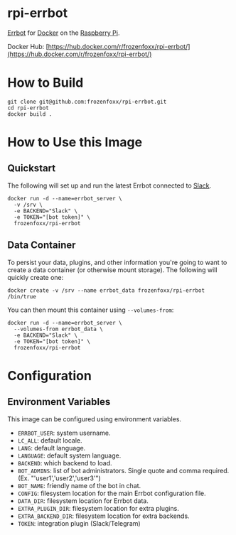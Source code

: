 # rpi-errbot
[Errbot](http://errbot.io/en/latest/) for [Docker](https://www.docker.com) on the [Raspberry Pi](https://www.raspberrypi.org).

Docker Hub: [https://hub.docker.com/r/frozenfoxx/rpi-errbot/](https://hub.docker.com/r/frozenfoxx/rpi-errbot/)

# How to Build
```
git clone git@github.com:frozenfoxx/rpi-errbot.git
cd rpi-errbot
docker build .
```

# How to Use this Image
## Quickstart
The following will set up and run the latest Errbot connected to [Slack](https://slack.com).

```
docker run -d --name=errbot_server \
  -v /srv \
  -e BACKEND="Slack" \
  -e TOKEN="[bot token]" \
  frozenfoxx/rpi-errbot
```

## Data Container
To persist your data, plugins, and other information you're going to want to create a data container (or otherwise mount storage).  The following will quickly create one:

```
docker create -v /srv --name errbot_data frozenfoxx/rpi-errbot /bin/true
```

You can then mount this container using `--volumes-from`:

```
docker run -d --name=errbot_server \
  --volumes-from errbot_data \
  -e BACKEND="Slack" \
  -e TOKEN="[bot token]" \
  frozenfoxx/rpi-errbot
```

# Configuration
## Environment Variables
This image can be configured using environment variables.

* `ERRBOT_USER`: system username.
* `LC_ALL`: default locale.
* `LANG`: default language.
* `LANGUAGE`: default system language.
* `BACKEND`: which backend to load.
* `BOT_ADMINS`: list of bot administrators.  Single quote and comma required. (Ex. "'user1','user2','user3'")
* `BOT_NAME`: friendly name of the bot in chat.
* `CONFIG`: filesystem location for the main Errbot configuration file.
* `DATA_DIR`: filesystem location for Errbot data.
* `EXTRA_PLUGIN_DIR`: filesystem location for extra plugins.
* `EXTRA_BACKEND_DIR`: filesystem location for extra backends.
* `TOKEN`: integration plugin (Slack/Telegram)
